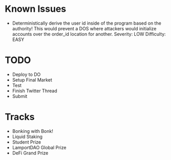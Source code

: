 # Known Issues
 - Deterministically derive the user id inside of the program based on the authority! This would prevent a DOS where attackers would initialize accounts over the order_id location for another. Severity: LOW Difficulty: EASY

# TODO
 - Deploy to DO
 - Setup Final Market
 - Test
 - Finish Twitter Thread
 - Submit

# Tracks
 - Bonking with Bonk!
 - Liquid Staking
 - Student Prize
 - LamportDAO Global Prize
 - DeFi Grand Prize